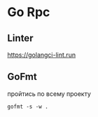 # Go Rpc

## Linter

https://golangci-lint.run

## GoFmt

пройтись по всему проекту

```shell
gofmt -s -w .
```
